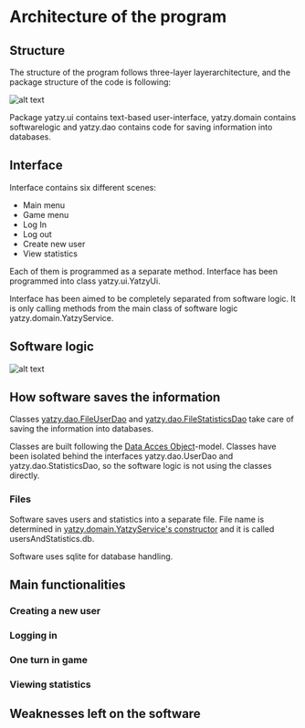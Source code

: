 # Architecture of the program

## Structure

The structure of the program follows three-layer layerarchitecture, and the package structure of the code is following:

![alt text](https://raw.githubusercontent.com/johyry/otm-harjoitustyo/master/Documentation/pictures/packageDiagram.png)

Package yatzy.ui contains text-based user-interface, yatzy.domain contains softwarelogic and yatzy.dao contains code for saving information into databases.

## Interface

Interface contains six different scenes:

- Main menu
- Game menu
- Log In
- Log out
- Create new user
- View statistics

Each of them is programmed as a separate method. Interface has been programmed into class yatzy.ui.YatzyUi.

Interface has been aimed to be completely separated from software logic. It is only calling methods from the main class of software logic yatzy.domain.YatzyService.




## Software logic



![alt text](https://raw.githubusercontent.com/johyry/otm-harjoitustyo/master/Documentation/pictures/class_packageDiagram.png)

## How software saves the information

Classes [yatzy.dao.FileUserDao](https://github.com/johyry/otm-harjoitustyo/blob/master/Yatzy/src/main/java/yatzy/dao/FileUserDao.java) and [yatzy.dao.FileStatisticsDao](https://github.com/johyry/otm-harjoitustyo/blob/master/Yatzy/src/main/java/yatzy/dao/FileStatisticsDao.java) take care of saving the information into databases. 

Classes are built following the [Data Acces Object](https://en.wikipedia.org/wiki/Data_access_object)-model. Classes have been isolated behind the interfaces yatzy.dao.UserDao and yatzy.dao.StatisticsDao, so the software logic is not using the classes directly.

### Files

Software saves users and statistics into a separate file. File name is determined in [yatzy.domain.YatzyService's constructor](https://github.com/johyry/otm-harjoitustyo/blob/master/Yatzy/src/main/java/yatzy/domain/YatzyService.java) and it is called usersAndStatistics.db.

Software uses sqlite for database handling.



## Main functionalities

### Creating a new user

### Logging in

### One turn in game

### Viewing statistics




## Weaknesses left on the software







